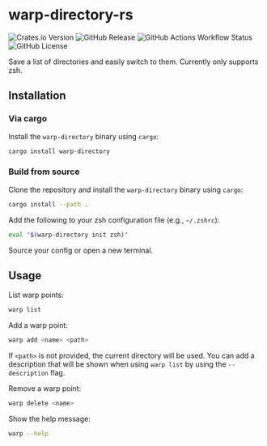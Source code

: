 # warp-directory-rs

![Crates.io Version](https://img.shields.io/crates/v/warp-directory)
![GitHub Release](https://img.shields.io/github/v/release/data5tream/warp-directory-rs?label=GitHub%20version)
![GitHub Actions Workflow Status](https://img.shields.io/github/actions/workflow/status/data5tream/warp-directory-rs/lint.yml?label=clippy)
![GitHub License](https://img.shields.io/github/license/data5tream/warp-directory-rs)

Save a list of directories and easily switch to them. Currently only supports zsh.

## Installation

### Via cargo

Install the `warp-directory` binary using `cargo`:

```bash
cargo install warp-directory
```

### Build from source

Clone the repository and install the `warp-directory` binary using `cargo`:

```bash
cargo install --path .
```

Add the following to your zsh configuration file (e.g., `~/.zshrc`):

```bash
eval "$(warp-directory init zsh)"
```

Source your config or open a new terminal.

## Usage

List warp points:

```bash
warp list
```

Add a warp point:

```bash
warp add <name> <path>
```

If `<path>` is not provided, the current directory will be used. You can add a description that will
be shown when using `warp list` by using the `--description` flag.

Remove a warp point:

```bash
warp delete <name>
```

Show the help message:

```bash
warp --help
```
